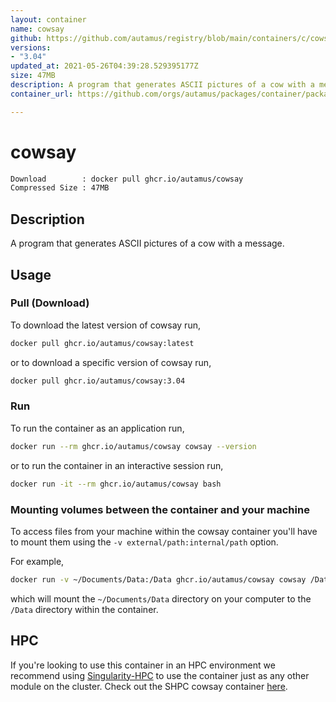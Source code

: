 ```yaml
---
layout: container
name: cowsay
github: https://github.com/autamus/registry/blob/main/containers/c/cowsay/spack.yaml
versions:
- "3.04"
updated_at: 2021-05-26T04:39:28.529395177Z
size: 47MB
description: A program that generates ASCII pictures of a cow with a message.
container_url: https://github.com/orgs/autamus/packages/container/package/cowsay

---
```

# cowsay
```bash 
Download        : docker pull ghcr.io/autamus/cowsay
Compressed Size : 47MB
```

## Description
A program that generates ASCII pictures of a cow with a message.

## Usage
### Pull (Download)
To download the latest version of cowsay run,

```bash
docker pull ghcr.io/autamus/cowsay:latest
```

or to download a specific version of cowsay run,

```bash
docker pull ghcr.io/autamus/cowsay:3.04
```
### Run
To run the container as an application run,
```bash
docker run --rm ghcr.io/autamus/cowsay cowsay --version
```

or to run the container in an interactive session run,
```bash
docker run -it --rm ghcr.io/autamus/cowsay bash
```

### Mounting volumes between the container and your machine
To access files from your machine within the cowsay container you'll have to mount them using the `-v external/path:internal/path` option.

For example,
```bash
docker run -v ~/Documents/Data:/Data ghcr.io/autamus/cowsay cowsay /Data/myData.csv
```
which will mount the `~/Documents/Data` directory on your computer to the `/Data` directory within the container.

## HPC
If you're looking to use this container in an HPC environment we recommend using [Singularity-HPC](https://singularity-hpc.readthedocs.io) to use the container just as any other module on the cluster. Check out the SHPC cowsay container [here](https://singularityhub.github.io/singularity-hpc/r/ghcr.io-autamus-cowsay/).